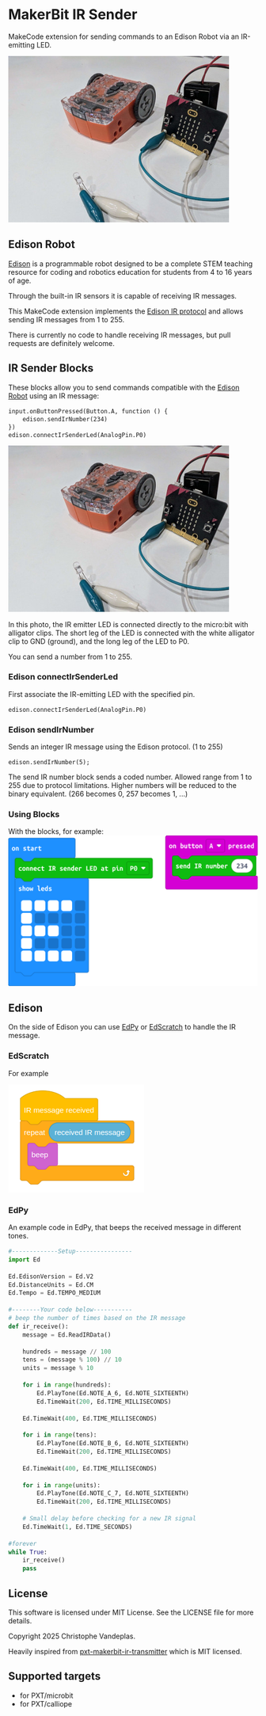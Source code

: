 # MakerBit IR Sender

MakeCode extension for sending commands to an Edison Robot via an IR-emitting LED.

![](doc/microbit-led.jpg)

## Edison Robot

[Edison](https://meetedison.com/) is a programmable robot designed to be a complete STEM teaching resource for coding and robotics education for students from 4 to 16 years of age.

Through the built-in IR sensors it is capable of receiving IR messages.

This MakeCode extension implements the [Edison IR protocol](doc/Edison_Infrared_Communication_Protocol.pdf) and allows sending IR messages from 1 to 255.

There is currently no code to handle receiving IR messages, but pull requests are definitely welcome.

## IR Sender Blocks

These blocks allow you to send commands compatible with the [Edison Robot](https://meetedison.com/) using an IR message:

```sig
input.onButtonPressed(Button.A, function () {
    edison.sendIrNumber(234)
})
edison.connectIrSenderLed(AnalogPin.P0)
```

![](doc/microbit-led.jpg)

In this photo, the IR emitter LED is connected directly to the micro:bit with alligator clips. The short leg of the LED is connected with the white alligator clip to GND (ground), and the long leg of the LED to P0.

You can send a number from 1 to 255.


### Edison connectIrSenderLed

First associate the IR-emitting LED with the specified pin.

```sig
edison.connectIrSenderLed(AnalogPin.P0)
```

### Edison sendIrNumber

Sends an integer IR message using the Edison protocol. (1 to 255)

```sig
edison.sendIrNumber(5);
```

The send IR number block sends a coded number. Allowed range from 1 to 255 due to protocol limitations. Higher numbers will be reduced to the binary equivalent. (266 becomes 0, 257 becomes 1, ...)

### Using Blocks
With the blocks, for example:
![](doc/microbit-blocks.png)

## Edison
On the side of Edison you can use [EdPy](https://www.edpyapp.com/) or [EdScratch](https://www.edscratchapp.com/) to handle the IR message.

### EdScratch
For example

![](doc/edscratch.png)

### EdPy

An example code in EdPy, that beeps the received message in different tones.
```python
#-------------Setup----------------
import Ed

Ed.EdisonVersion = Ed.V2
Ed.DistanceUnits = Ed.CM
Ed.Tempo = Ed.TEMPO_MEDIUM

#--------Your code below-----------
# beep the number of times based on the IR message
def ir_receive():
    message = Ed.ReadIRData()

    hundreds = message // 100
    tens = (message % 100) // 10
    units = message % 10

    for i in range(hundreds):
        Ed.PlayTone(Ed.NOTE_A_6, Ed.NOTE_SIXTEENTH)
        Ed.TimeWait(200, Ed.TIME_MILLISECONDS)

    Ed.TimeWait(400, Ed.TIME_MILLISECONDS)

    for i in range(tens):
        Ed.PlayTone(Ed.NOTE_B_6, Ed.NOTE_SIXTEENTH)
        Ed.TimeWait(200, Ed.TIME_MILLISECONDS)

    Ed.TimeWait(400, Ed.TIME_MILLISECONDS)

    for i in range(units):
        Ed.PlayTone(Ed.NOTE_C_7, Ed.NOTE_SIXTEENTH)
        Ed.TimeWait(200, Ed.TIME_MILLISECONDS)

    # Small delay before checking for a new IR signal
    Ed.TimeWait(1, Ed.TIME_SECONDS)

#forever
while True:
    ir_receive()
    pass
```

## License

This software is licensed under MIT License. See the LICENSE file for more details.

Copyright 2025 Christophe Vandeplas.

Heavily inspired from [pxt-makerbit-ir-transmitter](https://github.com/1010technologies/pxt-makerbit-ir-transmitter) which is MIT licensed.

## Supported targets

- for PXT/microbit
- for PXT/calliope
